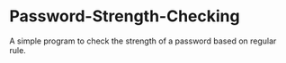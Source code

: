 # Password-Strength-Checking
A simple program to check the strength of a password based on regular rule.
